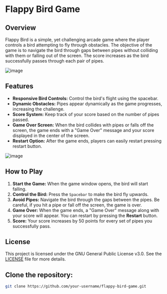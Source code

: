 # Flappy Bird Game

## Overview

Flappy Bird is a simple, yet challenging arcade game where the player controls a bird attempting to fly through obstacles. The objective of the game is to navigate the bird through gaps between pipes without colliding with them or falling out of the screen. The score increases as the bird successfully passes through each pair of pipes.

![image](https://github.com/user-attachments/assets/86ae4fd7-5cbb-405f-944a-2f1341e0351d)
  


## Features

- **Responsive Bird Controls:** Control the bird's flight using the spacebar.
- **Dynamic Obstacles:** Pipes appear dynamically as the game progresses, increasing the challenge.
- **Score System:** Keep track of your score based on the number of pipes passed.
- **Game Over Screen:** When the bird collides with pipes or falls off the screen, the game ends with a "Game Over" message and your score displayed in the center of the screen.
- **Restart Option:** After the game ends, players can easily restart pressing restart button.

![image](https://github.com/user-attachments/assets/c92aa82f-b3ff-49b7-8824-495cb0c605d5)


## How to Play

1. **Start the Game:** When the game window opens, the bird will start falling.
2. **Control the Bird:** Press the `Spacebar` to make the bird fly upwards.
3. **Avoid Pipes:** Navigate the bird through the gaps between the pipes. Be careful, if you hit a pipe or fall off the screen, the game is over.
4. **Game Over:** When the game ends, a "Game Over" message along with your score will appear. You can restart by pressing the **Restart** button.
5. **Score:** Your score increases by 50 points for every set of pipes you successfully pass.

## License

This project is licensed under the GNU General Public License v3.0. See the [LICENSE](LICENSE.md) file for more details.

## **Clone the repository:**
   ```bash
   git clone https://github.com/your-username/flappy-bird-game.git

